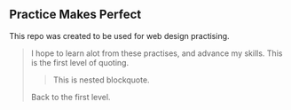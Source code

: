 ## Practice Makes Perfect
This repo was created to be used for web design practising.

> I hope to learn alot from these practises,
and advance my skills.
> This is the first level of quoting.
>
> > This is nested blockquote.
>
> Back to the first level.